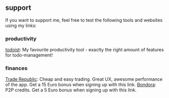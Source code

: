 ## support

If you want to support me, feel free to test the following tools and websites using my links: 

### productivity

[todoist](https://todoist.com/r/mri_delta_wroxxb): My favourite productivity tool - exaclty the right amount of features for todo-management!

### finances

[Trade Republic](https://ref.trade.re/8xl6rssl): Cheap and easy trading. Great UX, awesome performance of the app. Get a 15 Euro bonus when signing up with this link.
[Bondora](https://bondora.com/ref/martinr140): P2P credits. Get a 5 Euro bonus when signing up with this link. 
